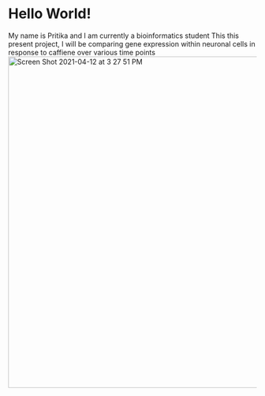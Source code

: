 # Hello World!
My name is Pritika and I am currently a bioinformatics student
This this present project, I will be comparing gene expression within neuronal cells in response to caffiene over various time points
<img width="672" alt="Screen Shot 2021-04-12 at 3 27 51 PM" src="https://user-images.githubusercontent.com/81630619/114450157-a844fc80-9ba3-11eb-8f4a-01ae79132fb1.png">
